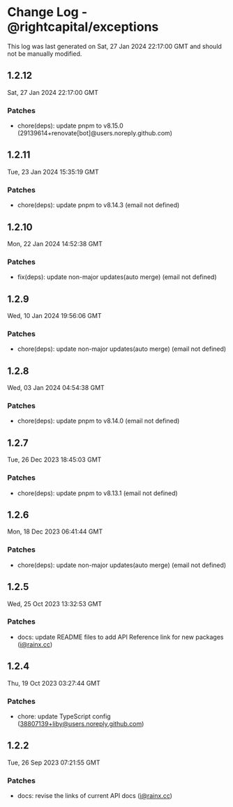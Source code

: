 # Change Log - @rightcapital/exceptions

This log was last generated on Sat, 27 Jan 2024 22:17:00 GMT and should not be manually modified.

<!-- Start content -->

## 1.2.12

Sat, 27 Jan 2024 22:17:00 GMT

### Patches

- chore(deps): update pnpm to v8.15.0 (29139614+renovate[bot]@users.noreply.github.com)

## 1.2.11

Tue, 23 Jan 2024 15:35:19 GMT

### Patches

- chore(deps): update pnpm to v8.14.3 (email not defined)

## 1.2.10

Mon, 22 Jan 2024 14:52:38 GMT

### Patches

- fix(deps): update non-major updates(auto merge) (email not defined)

## 1.2.9

Wed, 10 Jan 2024 19:56:06 GMT

### Patches

- chore(deps): update non-major updates(auto merge) (email not defined)

## 1.2.8

Wed, 03 Jan 2024 04:54:38 GMT

### Patches

- chore(deps): update pnpm to v8.14.0 (email not defined)

## 1.2.7

Tue, 26 Dec 2023 18:45:03 GMT

### Patches

- chore(deps): update pnpm to v8.13.1 (email not defined)

## 1.2.6

Mon, 18 Dec 2023 06:41:44 GMT

### Patches

- chore(deps): update non-major updates(auto merge) (email not defined)

## 1.2.5

Wed, 25 Oct 2023 13:32:53 GMT

### Patches

- docs: update README files to add API Reference link for new packages (i@rainx.cc)

## 1.2.4

Thu, 19 Oct 2023 03:27:44 GMT

### Patches

- chore: update TypeScript config (38807139+liby@users.noreply.github.com)

## 1.2.2

Tue, 26 Sep 2023 07:21:55 GMT

### Patches

- docs: revise the links of current API docs (i@rainx.cc)
